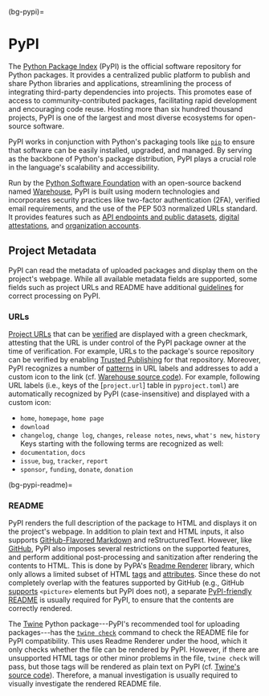 (bg-pypi)=
# PyPI

The [Python Package Index](https://pypi.org/) (PyPI)
is the official software repository for Python packages.
It provides a centralized public platform
to publish and share Python libraries and applications,
streamlining the process of integrating third-party dependencies into projects. 
This promotes ease of access to community-contributed packages, 
facilitating rapid development and encouraging code reuse.
Hosting more than six hundred thousand projects, 
PyPI is one of the largest and most diverse ecosystems for open-source software.

PyPI works in conjunction with Python's packaging tools like [`pip`](#bg-pip)
to ensure that software can be easily installed, upgraded, and managed. 
By serving as the backbone of Python's package distribution, 
PyPI plays a crucial role in the language's scalability and accessibility.

Run by the [Python Software Foundation](#bg-psf) 
with an open-source backend named [Warehouse](https://github.com/pypi/warehouse),
PyPI is built using modern technologies and incorporates security practices 
like two-factor authentication (2FA), verified email requirements, 
and the use of the PEP 503 normalized URLs standard.
It provides features such as [API endpoints and public datasets](https://docs.pypi.org/api/),
[digital attestations](https://docs.pypi.org/attestations/),
and [organization accounts](https://docs.pypi.org/organization-accounts/).


## Project Metadata

PyPI can read the metadata of uploaded packages
and display them on the project's webpage.
While all available metadata fields are supported,
some fields such as project URLs and README
have additional [guidelines](https://docs.pypi.org/project_metadata/) 
for correct processing on PyPI.

### URLs

[Project URLs](https://packaging.python.org/en/latest/specifications/well-known-project-urls/) 
that can be [verified](https://docs.pypi.org/project_metadata/#project-urls) are
displayed with a green checkmark,
attesting that the URL is under control of the PyPI package owner at the time of verification.
For example, URLs to the package's source repository can be verified
by enabling [Trusted Publishing](#bg-pypi-trusted-pub)
for that repository. 
Moreover, PyPI recognizes a number of [patterns](https://docs.pypi.org/project_metadata/#icons) 
in URL labels and addresses to add a custom icon to the link 
(cf. [Warehouse source code](https://github.com/pypi/warehouse/blob/cd4cd6505989cf6139078d0d958b4ded2b95fa3c/warehouse/templates/packaging/detail.html#L16-L66)).
For example, following URL labels (i.e., keys of the [`project.url`] table in `pyproject.toml`)
are automatically recognized by PyPI (case-insensitive) and displayed with a custom icon:
- `home`, `homepage`, `home page`
- `download`
- `changelog`, `change log`, `changes`, `release notes`, `news`, `what's new`, `history`
Keys starting with the following terms are recognized as well:
- `documentation`, `docs`
- `issue`, `bug`, `tracker`, `report`
- `sponsor`, `funding`, `donate`, `donation`


(bg-pypi-readme)=
### README

PyPI renders the full description of the package to HTML
and displays it on the project's webpage.
In addition to plain text and HTML inputs,
it also supports [GitHub-Flavored Markdown](#bg-ghfm)
and reStructuredText.
However, like [GitHub](#bg-gh-writing), PyPI also imposes several restrictions on the supported features,
and perform additional post-processing and sanitization after rendering the contents to HTML.
This is done by PyPA's [Readme Renderer](https://github.com/pypa/readme_renderer) library,
which only allows a limited subset of HTML
[tags](https://github.com/pypa/readme_renderer/blob/04d5cfe76850192364eff344be7fe27730af8484/readme_renderer/clean.py#L20-L31)
and [attributes](https://github.com/pypa/readme_renderer/blob/04d5cfe76850192364eff344be7fe27730af8484/readme_renderer/clean.py#L33-L65).
Since these do not completely overlap with the features supported by GitHub
(e.g., GitHub [supports](https://docs.github.com/en/get-started/writing-on-github/getting-started-with-writing-and-formatting-on-github/quickstart-for-writing-on-github#adding-an-image-to-suit-your-visitors) `<picture>` elements but PyPI does not),
a separate [PyPI-friendly README](https://packaging.python.org/en/latest/guides/making-a-pypi-friendly-readme/)
is usually required for PyPI, 
to ensure that the contents are correctly rendered.

The [Twine](https://twine.readthedocs.io/) Python package---PyPI's 
recommended tool for uploading packages---has the 
[`twine check`](https://twine.readthedocs.io/en/stable/#twine-check) 
command to check the README file for PyPI compatibility.
This uses Readme Renderer under the hood,
which it only checks whether the file can be rendered by PyPI.
However, if there are unsupported HTML tags or other minor problems in the file,
`twine check` will pass, but those tags will be rendered as plain text on PyPI 
(cf. [Twine's source code](https://github.com/pypa/twine/blob/main/twine/commands/check.py)). 
Therefore, a manual investigation is usually required 
to visually investigate the rendered README file.

